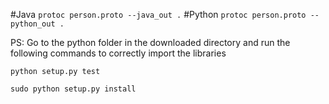 #Java
`protoc person.proto --java_out .`
#Python
`protoc person.proto --python_out .`

PS: Go to the python folder in the downloaded directory and run the following commands to correctly import the libraries

`python setup.py test`

`sudo python setup.py install`

